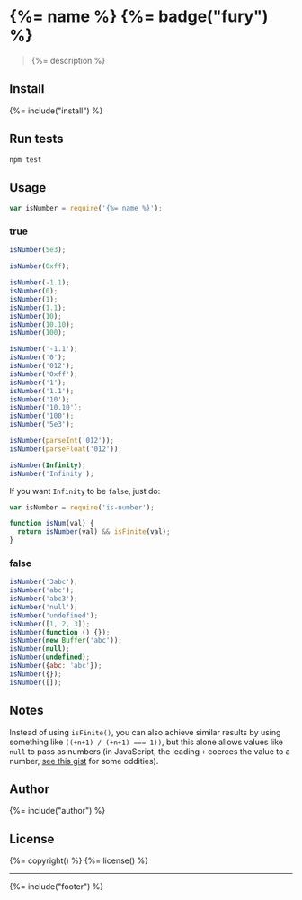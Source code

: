 # {%= name %} {%= badge("fury") %}

> {%= description %}

## Install
{%= include("install") %}

## Run tests

```bash
npm test
```

## Usage

```js
var isNumber = require('{%= name %}');
```


### true

```js
isNumber(5e3);

isNumber(0xff);

isNumber(-1.1);
isNumber(0);
isNumber(1);
isNumber(1.1);
isNumber(10);
isNumber(10.10);
isNumber(100);

isNumber('-1.1');
isNumber('0');
isNumber('012');
isNumber('0xff');
isNumber('1');
isNumber('1.1');
isNumber('10');
isNumber('10.10');
isNumber('100');
isNumber('5e3');

isNumber(parseInt('012'));
isNumber(parseFloat('012'));

isNumber(Infinity);
isNumber('Infinity');
```

If you want `Infinity` to be `false`, just do:

```js
var isNumber = require('is-number');

function isNum(val) {
  return isNumber(val) && isFinite(val);
}
```

### false

```js
isNumber('3abc');
isNumber('abc');
isNumber('abc3');
isNumber('null');
isNumber('undefined');
isNumber([1, 2, 3]);
isNumber(function () {});
isNumber(new Buffer('abc'));
isNumber(null);
isNumber(undefined);
isNumber({abc: 'abc'});
isNumber({});
isNumber([]);
```

## Notes

Instead of using `isFinite()`, you can also achieve similar results by using something like `((+n+1) / (+n+1) === 1))`, but this alone allows values like `null` to pass as numbers (in JavaScript, the leading `+` coerces the value to a number, [see this gist](https://gist.github.com/jonschlinkert/e30c70c713da325d0e81) for some oddities).


## Author
{%= include("author") %}

## License
{%= copyright() %}
{%= license() %}

***

{%= include("footer") %}
